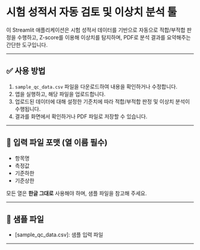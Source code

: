 # 시험 성적서 자동 검토 및 이상치 분석 툴

이 Streamlit 애플리케이션은 시험 성적서 데이터를 기반으로 자동으로 적합/부적합 판정을 수행하고,
Z-score를 이용해 이상치를 탐지하며, PDF로 분석 결과를 요약해주는 간단한 도구입니다.

---

## ✅ 사용 방법

1. `sample_qc_data.csv` 파일을 다운로드하여 내용을 확인하거나 수정합니다.
2. 앱을 실행하고, 해당 파일을 업로드합니다.
3. 업로드된 데이터에 대해 설정한 기준치에 따라 적합/부적합 판정 및 이상치 분석이 수행됩니다.
4. 결과를 화면에서 확인하거나 PDF 파일로 저장할 수 있습니다.

---

## 📂 입력 파일 포맷 (열 이름 필수)

- 항목명  
- 측정값  
- 기준하한  
- 기준상한  

모든 열은 **한글 그대로** 사용해야 하며, 샘플 파일을 참고해 주세요.

---

## 📎 샘플 파일

- [sample_qc_data.csv]: 샘플 입력 파일

---
